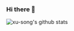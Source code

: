 ### Hi there 👋

<!--
**xu-song/xu-song** is a ✨ _special_ ✨ repository because its `README.md` (this file) appears on your GitHub profile.

Here are some ideas to get you started:

- 🔭 I’m currently working on ...
- 🌱 I’m currently learning ...
- 👯 I’m looking to collaborate on ...
- 🤔 I’m looking for help with ...
- 💬 Ask me about ...
- 📫 How to reach me: ...
- 😄 Pronouns: ...
- ⚡ Fun fact: ...
 ![Top Langs](https://github-readme-stats.vercel.app/api/top-langs/?username=xu-song&langs_count=8&exclude_repo=xu-song.github.io&layout=compact&bg_color=30,e96443,904e95&title_color=fff&text_color=fff)
-->

<!--
contributions: https://github.com/brettcannon/brettcannon/blob/main/README.md  https://github.com/kennethreitz

Software is beautiful. I love writing code with Python. Here are some of my contributions:

- **[python/cpython](https://github.com/python/cpython/commits?author=xu-song)**: An elegant and simple HTTP library for Python, built for human beings.
- **[pytorch/fairseq](https://github.com/pytorch/fairseq/commits?author=xu-song)**:
- **[shibing624/pycorrector](https://github.com/shibing624/pycorrector/commits?author=xu-song)**: 
- **[EleutherAI/gpt-neox](https://github.com/EleutherAI/gpt-neox/commits?author=xu-song)**:
- **[theme-next/hexo-theme-next](https://github.com/theme-next/hexo-theme-next/commits?author=xu-song)**:


other minior contributions
- https://github.com/huggingface/transformers/commits/?author=xu-song
- https://github.com/microsoft/DeepSpeedExamples/commits?author=xu-song
- https://github.com/microsoft/DeepSpeed/commits?author=xu-song
- https://github.com/tensorflow/tensor2tensor/commits?author=xu-song
- https://github.com/THUDM/icetk/commits?author=xu-song
- https://github.com/thu-coai/CrossWOZ/commits?author=xu-song


Here are some of my creations:
https://huggingface.co/spaces/eson/tokenizer-arena
-->

 
 ![xu-song's github stats](https://github-readme-stats.vercel.app/api?username=xu-song&show_icons=true&bg_color=30,e96443,904e95&title_color=fff&text_color=fff)
 

